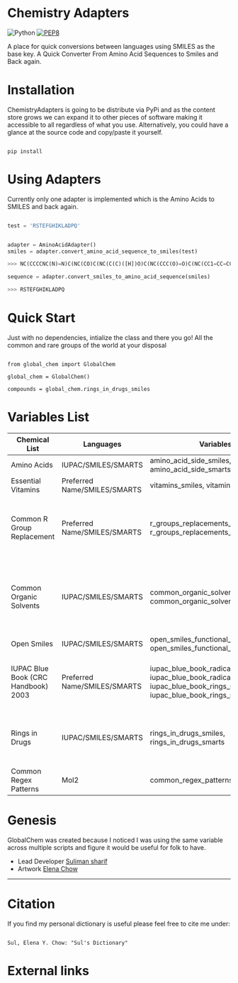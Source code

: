Chemistry Adapters
==================

![Python](https://img.shields.io/badge/python-3.6-blue.svg)
[![PEP8](https://img.shields.io/badge/code%20style-pep8-orange.svg)](https://www.python.org/dev/peps/pep-0008/)


A place for quick conversions between languages using SMILES as the base key. A Quick Converter From Amino Acid Sequences to Smiles and Back again. 


Installation 
============

ChemistryAdapters is going to be distribute via PyPi and as the content store grows we can expand it to other pieces of software
making it accessible to all regardless of what you use. Alternatively, you could have a glance at the source code and copy/paste
it yourself.

```

pip install 

```
Using Adapters
=====================

Currently only one adapter is implemented which is the Amino Acids to SMILES and back again.

```python

test = 'RSTEFGHIKLADPQ'


adapter = AminoAcidAdapter()
smiles = adapter.convert_amino_acid_sequence_to_smiles(test)

>>> NC(CCCCNC(N)=N)C(NC(CO)C(NC(C(C)([H])O)C(NC(CCC(O)=O)C(NC(CC1=CC=CC=C1)C(NC([H])C(NC(CC1=CNC=N1)C(NC(C(CC)([H])C)C(NC(CCCCN)C(NC(CC(C)C)C(NC(C)C(NC(CC(O)=O)C(NC(C2CCCN2)C(NC(CCC(N)=O)C(NCC(O)=O)=O)=O)=O)=O)=O)=O)=O)=O)=O)=O)=O)=O)=O)=O

sequence = adapter.convert_smiles_to_amino_acid_sequence(smiles)

>>> RSTEFGHIKLADPQ

```

Quick Start
===========

Just with no dependencies, intialize the class and there you go! All the common and rare groups of the world
at your disposal 

```

from global_chem import GlobalChem

global_chem = GlobalChem()

compounds = global_chem.rings_in_drugs_smiles
```

Variables List
==============

| Chemical List                       | Languages                    | Variables                                                                                                                  | References                                                                                                                                                                                                                                     |
|-------------------------------------|------------------------------|----------------------------------------------------------------------------------------------------------------------------|------------------------------------------------------------------------------------------------------------------------------------------------------------------------------------------------------------------------------------------------|
| Amino Acids                         | IUPAC/SMILES/SMARTS          | amino_acid_side_smiles, amino_acid_side_smarts                                                                             | Common Knowledge                                                                                                                                                                                                                               |
| Essential Vitamins                  | Preferred Name/SMILES/SMARTS | vitamins_smiles, vitamins_smarts                                                                                           | Common Knowledge                                                                                                                                                                                                                               |
| Common R Group Replacement          | Preferred Name/SMILES/SMARTS | r_groups_replacements_smiles, r_groups_replacements_smarts                                                                 | Takeuchi, Kosuke, et al. “R-Group Replacement Database for Medicinal Chemistry.” Future Science OA, vol. 7, no. 8, Sept. 2021, p. FSO742. future-science.com (Atypon), https://doi.org/10.2144/fsoa-2021-0062.                                 |
| Common Organic Solvents             | IUPAC/SMILES/SMARTS          | common_organic_solvents_smiles, common_organic_solvents_smarts                                                             | Fulmer, Gregory R., et al. “NMR Chemical Shifts of Trace Impurities: Common Laboratory Solvents, Organics, and Gases in Deuterated Solvents Relevant to the Organometallic Chemist.”Organometallics , vol. 29, no. 9, May 2010, pp. 2176–79.   |
| Open Smiles                         | IUPAC/SMILES/SMARTS          | open_smiles_functional_groups_smiles, open_smiles_functional_groups_smarts                                                 | OpenSMILES Home Page. http://opensmiles.org/.                                                                                                                                                                                                  |
| IUPAC Blue Book (CRC Handbook) 2003 | Preferred Name/SMILES/SMARTS | iupac_blue_book_radical_smiles, iupac_blue_book_radical_smarts, iupac_blue_book_rings_smiles, iupac_blue_book_rings_smarts | Chemical Rubber Company. CRC Handbook of Chemistry and Physics: A Ready-Reference Book of Chemical and Physical Data . Edited by David R. Lide, 85. ed, CRC Press, 2004.                                                                       |
| Rings in Drugs                      | IUPAC/SMILES/SMARTS          | rings_in_drugs_smiles, rings_in_drugs_smarts                                                                               | Taylor, Richard D., et al. “Rings in Drugs.” Journal of Medicinal Chemistry, vol. 57, no. 14, July 2014, pp. 5845–59.  ACS Publications, https://doi.org/10.1021/jm4017625.                                                                    |
| Common Regex Patterns               | Mol2                         | common_regex_patterns                                                                                                      |                                                                                                                                                                                                                                                |

Genesis
=======

GlobalChem was created because I noticed I was using the same variable across multiple scripts and figure it would be useful
for folk to have.

- Lead Developer [Suliman sharif](http://sulstice.github.io/)
- Artwork [Elena Chow](http://www.chowelena.com/)

* * * * *

Citation
========

If you find my personal dictionary is useful please feel free to cite me under:

```

Sul, Elena Y. Chow: "Sul's Dictionary" 

```
External links
==============


